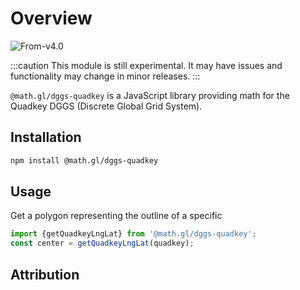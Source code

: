 # Overview

<p class="badges">
  <img src="https://img.shields.io/badge/From-v4.0-blue.svg?style=flat-square" alt="From-v4.0" />
</p>

:::caution
This module is still experimental. It may have issues and functionality may change in minor releases.
:::

`@math.gl/dggs-quadkey` is a JavaScript library providing math for the Quadkey DGGS (Discrete Global Grid System).

## Installation

```bash
npm install @math.gl/dggs-quadkey
```

## Usage

Get a polygon representing the outline of a specific 
```js
import {getQuadkeyLngLat} from '@math.gl/dggs-quadkey';
const center = getQuadkeyLngLat(quadkey);
```

## Attribution


